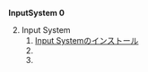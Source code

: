 **InputSystem 0**

2. Input System  
    1. [Input Systemのインストール](Sample1_1_Input/InputSystem1.md)  
    2. []()
    3. []()  
